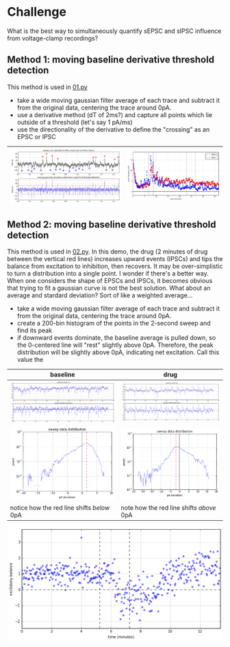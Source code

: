 # Challenge
What is the best way to simultaneously quantify sEPSC and sIPSC influence from voltage-clamp recordings?

## Method 1: moving baseline derivative threshold detection
This method is used in [01.py](01.py)
* take a wide moving gaussian filter average of each trace and subtract it from the original data, centering the trace around 0pA.
* use a derivative method (dT of 2ms?) and capture all points which lie outside of a threshold (let's say 1 pA/ms)
* use the directionality of the derivative to define the "crossing" as an EPSC or IPSC

![](demo2.jpg) | ![](output.png)
--- | ---

## Method 2: moving baseline derivative threshold detection
This method is used in [02.py](02.py). In this demo, the drug (2 minutes of drug between the vertical red lines) increases upward events (IPSCs) and tips the balance from excitation to inhibition, then recovers. It may be over-simplistic to turn a distribution into a single point. I wonder if there's a better way. When one considers the shape of EPSCs and IPSCs, it becomes obvious that trying to fit a gaussian curve is not the best solution. What about an average and stardard deviation? Sort of like a weighted average...

* take a wide moving gaussian filter average of each trace and subtract it from the original data, centering the trace around 0pA.
* create a 200-bin histogram of the points in the 2-second sweep and find its peak
 * if downward events dominate, the baseline average is pulled down, so the 0-centered line will "rest" slightly above 0pA. Therefore, the peak distribution will be slightly above 0pA, indicating net excitation. Call this value the 

baseline | drug
---|---
![](data-baseline-1.png) | ![](data-drug-1.png)
![](data-baseline-2.png) | ![](data-drug-2.png)
notice how the red line shifts _below_ 0pA | note how the red line shifts _above_ 0pA
![](distro.png)
